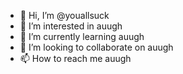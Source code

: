 - 👋 Hi, I’m @youallsuck
- 👀 I’m interested in auugh
- 🌱 I’m currently learning auugh
- 💞️ I’m looking to collaborate on auugh
- 📫 How to reach me auugh

<!---
youallsuck/youallsuck is a ✨ special ✨ repository because its `README.md` (this file) appears on your GitHub profile.
You can click the Preview link to take a look at your changes.
--->
